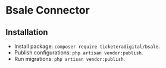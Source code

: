 # Bsale Connector

## Installation

- Install package: `composer require ticketeradigital/bsale`.
- Publish configurations: `php artisan vendor:publish`.
- Run migrations: `php artisan vendor:publish`.
